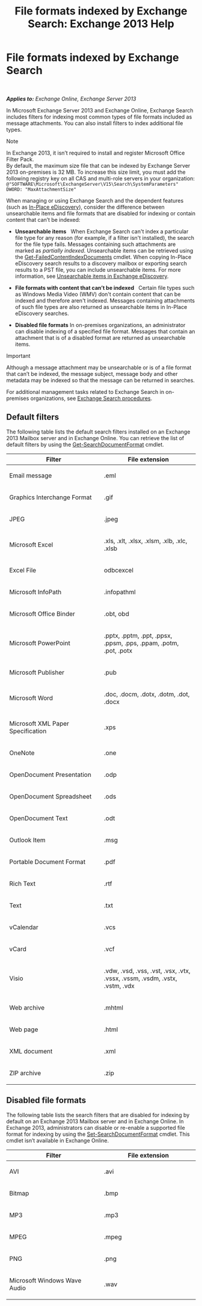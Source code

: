 ﻿---
title: 'File formats indexed by Exchange Search: Exchange 2013 Help'
TOCTitle: File formats indexed by Exchange Search
ms:assetid: e5110ac1-28e1-4554-acc3-85d08c997bc5
ms:mtpsurl: https://technet.microsoft.com/en-us/library/Ee633485(v=EXCHG.150)
ms:contentKeyID: 51407274
ms.date: 06/04/2016
mtps_version: v=EXCHG.150
---

# File formats indexed by Exchange Search

 

_**Applies to:** Exchange Online, Exchange Server 2013_


In Microsoft Exchange Server 2013 and Exchange Online, Exchange Search includes filters for indexing most common types of file formats included as message attachments. You can also install filters to index additional file types.


> [!NOTE]
> In Exchange 2013, it isn’t required to install and register Microsoft Office Filter Pack.<BR>By default, the maximum size file that can be indexed by Exchange Server 2013 on-premises is 32 MB. To increase this size limit, you must add the following registry key on all CAS and multi-role servers in your organization:<BR><CODE>@"SOFTWARE\Microsoft\ExchangeServer\V15\Search\SystemParameters" DWORD: "MaxAttachmentSize"</CODE>



When managing or using Exchange Search and the dependent features (such as [In-Place eDiscovery](in-place-ediscovery-exchange-2013-help.md)), consider the difference between unsearchable items and file formats that are disabled for indexing or contain content that can’t be indexed:

  - **Unsearchable items**   When Exchange Search can't index a particular file type for any reason (for example, if a filter isn't installed), the search for the file type fails. Messages containing such attachments are marked as *partially indexed*. Unsearchable items can be retrieved using the [Get-FailedContentIndexDocuments](https://technet.microsoft.com/en-us/library/dd351154\(v=exchg.150\)) cmdlet. When copying In-Place eDiscovery search results to a discovery mailbox or exporting search results to a PST file, you can include unsearchable items. For more information, see [Unsearchable items in Exchange eDiscovery](unsearchable-items-in-exchange-ediscovery-exchange-2013-help.md).

  - **File formats with content that can’t be indexed**   Certain file types such as Windows Media Video (WMV) don't contain content that can be indexed and therefore aren't indexed. Messages containing attachments of such file types are also returned as unsearchable items in In-Place eDiscovery searches.

  - **Disabled file formats** In on-premises organizations, an administrator can disable indexing of a specified file format. Messages that contain an attachment that is of a disabled format are returned as unsearchable items.


> [!IMPORTANT]
> Although a message attachment may be unsearchable or is of a file format that can’t be indexed, the message subject, message body and other metadata may be indexed so that the message can be returned in searches.



For additional management tasks related to Exchange Search in on-premises organizations, see [Exchange Search procedures](exchange-search-procedures-exchange-2013-help.md).

## Default filters

The following table lists the default search filters installed on an Exchange 2013 Mailbox server and in Exchange Online. You can retrieve the list of default filters by using the [Get-SearchDocumentFormat](https://technet.microsoft.com/en-us/library/jj873755\(v=exchg.150\)) cmdlet.


<table>
<colgroup>
<col style="width: 50%" />
<col style="width: 50%" />
</colgroup>
<thead>
<tr class="header">
<th>Filter</th>
<th>File extension</th>
</tr>
</thead>
<tbody>
<tr class="odd">
<td><p>Email message</p></td>
<td><p>.eml</p></td>
</tr>
<tr class="even">
<td><p>Graphics Interchange Format</p></td>
<td><p>.gif</p></td>
</tr>
<tr class="odd">
<td><p>JPEG</p></td>
<td><p>.jpeg</p></td>
</tr>
<tr class="even">
<td><p>Microsoft Excel</p></td>
<td><p>.xls, .xlt, .xlsx, .xlsm, .xlb, .xlc, .xlsb</p></td>
</tr>
<tr class="odd">
<td><p>Excel File</p></td>
<td><p>odbcexcel</p></td>
</tr>
<tr class="even">
<td><p>Microsoft InfoPath</p></td>
<td><p>.infopathml</p></td>
</tr>
<tr class="odd">
<td><p>Microsoft Office Binder</p></td>
<td><p>.obt, obd</p></td>
</tr>
<tr class="even">
<td><p>Microsoft PowerPoint</p></td>
<td><p>.pptx, .pptm, .ppt, .ppsx, .ppsm, .pps, .ppam, .potm, .pot, .potx</p></td>
</tr>
<tr class="odd">
<td><p>Microsoft Publisher</p></td>
<td><p>.pub</p></td>
</tr>
<tr class="even">
<td><p>Microsoft Word</p></td>
<td><p>.doc, .docm, .dotx, .dotm, .dot, .docx</p></td>
</tr>
<tr class="odd">
<td><p>Microsoft XML Paper Specification</p></td>
<td><p>.xps</p></td>
</tr>
<tr class="even">
<td><p>OneNote</p></td>
<td><p>.one</p></td>
</tr>
<tr class="odd">
<td><p>OpenDocument Presentation</p></td>
<td><p>.odp</p></td>
</tr>
<tr class="even">
<td><p>OpenDocument Spreadsheet</p></td>
<td><p>.ods</p></td>
</tr>
<tr class="odd">
<td><p>OpenDocument Text</p></td>
<td><p>.odt</p></td>
</tr>
<tr class="even">
<td><p>Outlook Item</p></td>
<td><p>.msg</p></td>
</tr>
<tr class="odd">
<td><p>Portable Document Format</p></td>
<td><p>.pdf</p></td>
</tr>
<tr class="even">
<td><p>Rich Text</p></td>
<td><p>.rtf</p></td>
</tr>
<tr class="odd">
<td><p>Text</p></td>
<td><p>.txt</p></td>
</tr>
<tr class="even">
<td><p>vCalendar</p></td>
<td><p>.vcs</p></td>
</tr>
<tr class="odd">
<td><p>vCard</p></td>
<td><p>.vcf</p></td>
</tr>
<tr class="even">
<td><p>Visio</p></td>
<td><p>.vdw, .vsd, .vss, .vst, .vsx, .vtx, .vssx, .vssm, .vsdm, .vstx, .vstm, .vdx</p></td>
</tr>
<tr class="odd">
<td><p>Web archive</p></td>
<td><p>.mhtml</p></td>
</tr>
<tr class="even">
<td><p>Web page</p></td>
<td><p>.html</p></td>
</tr>
<tr class="odd">
<td><p>XML document</p></td>
<td><p>.xml</p></td>
</tr>
<tr class="even">
<td><p>ZIP archive</p></td>
<td><p>.zip</p></td>
</tr>
</tbody>
</table>


## Disabled file formats

The following table lists the search filters that are disabled for indexing by default on an Exchange 2013 Mailbox server and in Exchange Online. In Exchange 2013, administrators can disable or re-enable a supported file format for indexing by using the [Set-SearchDocumentFormat](https://technet.microsoft.com/en-us/library/jj873756\(v=exchg.150\)) cmdlet. This cmdlet isn’t available in Exchange Online.


<table>
<colgroup>
<col style="width: 50%" />
<col style="width: 50%" />
</colgroup>
<thead>
<tr class="header">
<th>Filter</th>
<th>File extension</th>
</tr>
</thead>
<tbody>
<tr class="odd">
<td><p>AVI</p></td>
<td><p>.avi</p></td>
</tr>
<tr class="even">
<td><p>Bitmap</p></td>
<td><p>.bmp</p></td>
</tr>
<tr class="odd">
<td><p>MP3</p></td>
<td><p>.mp3</p></td>
</tr>
<tr class="even">
<td><p>MPEG</p></td>
<td><p>.mpeg</p></td>
</tr>
<tr class="odd">
<td><p>PNG</p></td>
<td><p>.png</p></td>
</tr>
<tr class="even">
<td><p>Microsoft Windows Wave Audio</p></td>
<td><p>.wav</p></td>
</tr>
</tbody>
</table>

